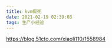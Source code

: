 ```yaml
---
title: kvm假死
date: 2021-02-19 02:39:03
tags: 生产小经验
---
```




https://blog.51cto.com/xiaoli110/1558984